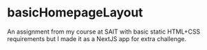 # basicHomepageLayout
An assignment from my course at SAIT with basic static HTML+CSS requirements but I made it as a NextJS app for extra challenge.
